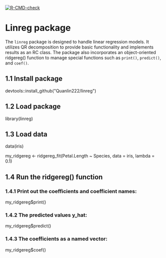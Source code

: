 <!-- badges: start -->
[![R-CMD-check](https://github.com/Quanlin222/linreg/actions/workflows/R-CMD-check.yaml/badge.svg)](https://github.com/Quanlin222/linreg/actions/workflows/R-CMD-check.yaml)
<!-- badges: end -->

# Linreg package

The `linreg` package is designed to handle linear regression models. 
It utilizes QR decomposition to provide basic functionality and implements results as an RC class. 
The package also incorporates an object-oriented ridgereg() function to manage special functions such as `print()`, `predict()`, and `coef()`.

## 1.1 Install package

devtools::install_github("Quanlin222/linreg")

## 1.2 Load package

library(linreg)

## 1.3 Load data

data(iris)

my_ridgereg <- ridgereg_fit(Petal.Length ~ Species, data = iris, lambda = 0.1)

## 1.4 Run the ridgereg() function

### 1.4.1 Print out the coefficients and coefficient names:

my_ridgereg$print()

### 1.4.2 The predicted values y_hat:

my_ridgereg$predict()


### 1.4.3 The coefficients as a named vector:

my_ridgereg$coef()
